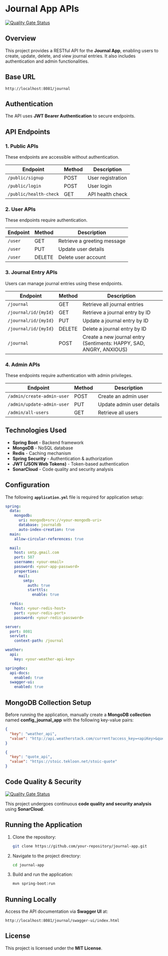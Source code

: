 # Journal App APIs

[![Quality Gate Status](https://sonarcloud.io/api/project_badges/measure?project=Dru-O7_JournalApp&metric=alert_status)](https://sonarcloud.io/summary/new_code?id=Dru-O7_JournalApp)

## Overview
This project provides a RESTful API for the **Journal App**, enabling users to create, update, delete, and view journal entries. It also includes authentication and admin functionalities.

## Base URL
```
http://localhost:8081/journal
```

## Authentication
The API uses **JWT Bearer Authentication** to secure endpoints.

## API Endpoints

### 1. Public APIs
These endpoints are accessible without authentication.

| Endpoint               | Method | Description                  |
|------------------------|--------|------------------------------|
| `/public/signup`       | POST   | User registration            |
| `/public/login`        | POST   | User login                   |
| `/public/health-check` | GET    | API health check             |

### 2. User APIs
These endpoints require authentication.

| Endpoint      | Method | Description                |
|--------------|--------|----------------------------|
| `/user`      | GET    | Retrieve a greeting message |
| `/user`      | PUT    | Update user details        |
| `/user`      | DELETE | Delete user account       |

### 3. Journal Entry APIs
Users can manage journal entries using these endpoints.

| Endpoint                  | Method | Description                                      |
|---------------------------|--------|--------------------------------------------------|
| `/journal`                | GET    | Retrieve all journal entries                    |
| `/journal/id/{myId}`      | GET    | Retrieve a journal entry by ID                  |
| `/journal/id/{myId}`      | PUT    | Update a journal entry by ID                    |
| `/journal/id/{myId}`      | DELETE | Delete a journal entry by ID                    |
| `/journal`                | POST   | Create a new journal entry (Sentiments: HAPPY, SAD, ANGRY, ANXIOUS) |

### 4. Admin APIs
These endpoints require authentication with admin privileges.

| Endpoint                      | Method | Description                         |
|--------------------------------|--------|-------------------------------------|
| `/admin/create-admin-user`     | POST   | Create an admin user               |
| `/admin/update-admin-user`     | PUT    | Update admin user details          |
| `/admin/all-users`             | GET    | Retrieve all users                 |

## Technologies Used
- **Spring Boot** - Backend framework
- **MongoDB** - NoSQL database
- **Redis** - Caching mechanism
- **Spring Security** - Authentication & authorization
- **JWT (JSON Web Tokens)** - Token-based authentication
- **SonarCloud** - Code quality and security analysis

## Configuration
The following **`application.yml`** file is required for application setup:

```yaml
spring:
  data:
    mongodb:
      uri: mongodb+srv://<your-mongodb-uri>
      database: journaldb
      auto-index-creation: true
  main:
    allow-circular-references: true

  mail:
    host: smtp.gmail.com
    port: 587
    username: <your-email>
    password: <your-app-password>
    properties:
      mail:
        smtp:
          auth: true
          starttls:
            enable: true

  redis:
    host: <your-redis-host>
    port: <your-redis-port>
    password: <your-redis-password>

server:
  port: 8081
  servlet:
    context-path: /journal

weather:
  api:
    key: <your-weather-api-key>

springdoc:
  api-docs:
    enabled: true
  swagger-ui:
    enabled: true
```

## MongoDB Collection Setup
Before running the application, manually create a **MongoDB collection** named **config_journal_app** with the following key-value pairs:

```json
{
  "key": "weather_api",
  "value": "http://api.weatherstack.com/current?access_key=<apiKey>&query=<city>"
}
```

```json
{
  "key": "quote_api",
  "value": "https://stoic.tekloon.net/stoic-quote"
}
```

## Code Quality & Security
[![Quality Gate Status](https://sonarcloud.io/api/project_badges/measure?project=Dru-O7_JournalApp&metric=alert_status)](https://sonarcloud.io/summary/new_code?id=Dru-O7_JournalApp)

This project undergoes continuous **code quality and security analysis** using **SonarCloud**.

## Running the Application
1. Clone the repository:
   ```sh
   git clone https://github.com/your-repository/journal-app.git
   ```
2. Navigate to the project directory:
   ```sh
   cd journal-app
   ```
3. Build and run the application:
   ```sh
   mvn spring-boot:run
   ```

## Running Locally
Access the API documentation via **Swagger UI** at:
```
http://localhost:8081/journal/swagger-ui/index.html
```

## License
This project is licensed under the **MIT License**.


